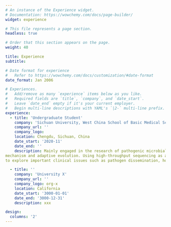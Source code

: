 ```yaml
---
# An instance of the Experience widget.
# Documentation: https://wowchemy.com/docs/page-builder/
widget: experience

# This file represents a page section.
headless: true

# Order that this section appears on the page.
weight: 40

title: Experience
subtitle:

# Date format for experience
#   Refer to https://wowchemy.com/docs/customization/#date-format
date_format: Jan 2006

# Experiences.
#   Add/remove as many `experience` items below as you like.
#   Required fields are `title`, `company`, and `date_start`.
#   Leave `date_end` empty if it's your current employer.
#   Begin multi-line descriptions with YAML's `|2-` multi-line prefix.
experience:
  - title: 'Undergraduate Student'
    company: 'Sichuan University, West China School of Basic Medical Sciences & Forensic Medicine'
    company_url: ''
    company_logo: 
    location: Chengdu, Sichuan, China
    date_start: '2020-11'
    date_end: ''
    description: Mainly engaged in the research of pathogenic microbial population genomics, pathogenic bacteria resistance
mechanism and adaptive evolution. Using high-throughput sequencing as a tool, through bioinformatics analysis
to explore important clinical issues such as pathogen dissemination, host adaptation and drug resistance.

  - title: ''
    company: 'University X'
    company_url: ''
    company_logo: org-x
    location: California
    date_start: '3000-01-01'
    date_end: '3000-12-31'
    description: xxx

design:
  columns: '2'
---
```

